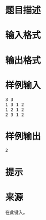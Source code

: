 

# 题目描述



# 输入格式



# 输出格式



# 样例输入


<pre>3 3
1 3 1 2
1 2 1 2
2 3 1 2</pre>

# 样例输出


<pre>2</pre>

# 提示



# 来源


<p>
在此键入。
</p>
